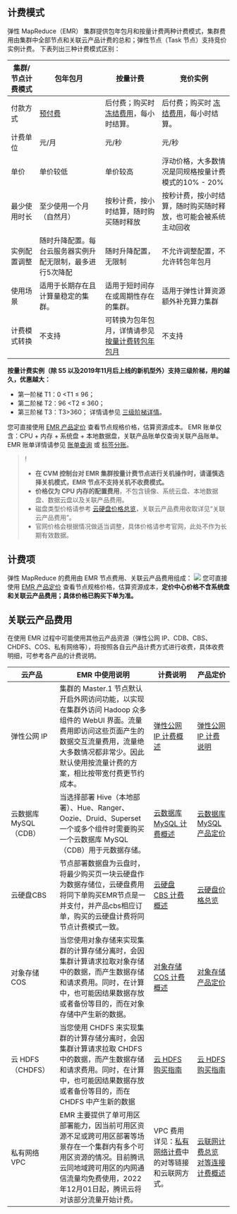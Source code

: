 ## 计费模式
弹性 MapReduce（EMR） 集群提供包年包月和按量计费两种计费模式，集群费用由集群中全部节点和关联云产品计费的总和；弹性节点（Task 节点）支持竞价实例计费。
下表列出三种计费模式区别：
<table>
<thead>
<tr>
<th>集群/节点计费模式</th>
<th>包年包月</th>
<th>按量计费</th>
<th>竞价实例</th>
</tr>
</thead>
<tbody><tr>
<td>付款方式</td>
<td><a href="https://cloud.tencent.com/document/product/555/9618">预付费</a></td>
<td>后付费；购买时 <a href="https://cloud.tencent.com/document/product/555/12039">冻结费用</a>，每小时结算。</td>
<td>后付费；购买时 <a href="https://cloud.tencent.com/document/product/555/12039">冻结费用</a>，每小时结算。</td>
</tr>
<tr>
<td>计费单位</td>
<td>元/月</td>
<td>元/秒</td>
<td>元/秒</td>
</tr>
<tr>
<td>单价</td>
<td>单价较低</td>
<td>单价较高</td>
<td>浮动价格，大多数情况是同规格按量计费模式的10% - 20%</td>
</tr>
<tr>
<td>最少使用时长</td>
<td>至少使用一个月（自然月）</td>
<td>按秒计费，按小时结算，随时购买随时释放</td>
<td>按秒计费，按小时结算，随时购买随时释放，也可能会被系统主动回收</td>
</tr>
<tr>
<td>实例配置调整</td>
<td>随时升降配置。每台云服务器实例升配无限制，最多进行5次降配</td>
<td>随时升降配置，无限制</td>
<td>不允许调整配置，不允许转包年包月</td>
</tr>
<tr>
<td>使用场景</td>
<td>适用于长期存在且计算量稳定的集群。</td>
<td>适用于短时间存在或周期性存在的集群。</td>
<td>适用于弹性计算资源额外补充算力集群</td>
</tr>
<tr>
<td>计费模式转换</td>
<td>不支持</td>
<td>可转换为包年包月，详情请参见 <a href="https://cloud.tencent.com/document/product/589/63396">按量计费转包年包月</a></td>
<td>不支持</td>
</tr>
</tbody></table>

**按量计费实例（除 S5 以及2019年11月后上线的新机型外）支持三级阶梯，用的越久，优惠越大：**
- 第一阶梯 T1：0 &lt;T1 ≤ 96；
- 第二阶梯 T2：96 &lt;T2 ≤ 360；
- 第三阶梯 T3：T3>360；
详情请参见  [三级阶梯详情](https://cloud.tencent.com/document/product/213/2176)。

您可直接使用 [EMR 产品定价](https://buy.cloud.tencent.com/price/emr) 查看节点规格价格，估算资源成本。
EMR 账单仅含：CPU + 内存 + 系统盘 + 本地数据盘，关联产品账单仅查询关联产品账单。EMR 账单详情请参见 [账单查询](https://cloud.tencent.com/document/product/589/76211) 或 [标签分账](https://cloud.tencent.com/document/product/589/76211)。
>! 
>- **在 CVM 控制台对 EMR 集群按量计费节点进行关机操作时，请谨慎选择关机模式，EMR 节点不支持关机不收费模式。**
>- **价格仅为 CPU 内存的配置费用**，不包含镜像、系统云盘、本地数据盘、数据云盘以及关联产品费用。
>- 磁盘类型价格请参考 [云硬盘价格总览](https://cloud.tencent.com/document/product/362/2413)，关联云产品费用收取详见“关联云产品费用”。
>- 官网价格会根据情况做适当调整，具体价格请参考官网，此处不作为长期有效数据。

## 计费项
弹性 MapReduce 的费用由 EMR 节点费用、关联云产品费用组成：
![](https://qcloudimg.tencent-cloud.cn/raw/a14c41826a9c144ac61ac5599bdb7528.png)
您可直接使用 [EMR 产品定价](https://buy.cloud.tencent.com/price/emr) 查看节点规格价格，估算资源成本，**定价中心价格不含系统盘和关联云产品费用；具体价格已购买下单为准。**

## 关联云产品费用
在使用 EMR 过程中可能使用其他云产品资源（弹性公网 IP、CDB、CBS、CHDFS、COS、私有网络等），将按照各自云产品计费方式进行收费，具体收费明细，可参考各产品的计费说明。

| 云产品                | EMR 中使用说明                                                | 计费说明                                                     | 产品定价                                            |
| --------------------- | ------------------------------------------------------ | ------------------------------------------------------ | ------------------------------------------------------ |
| 弹性公网 IP            | 集群的 Master.1 节点默认开启外网访问功能，以实现在集群外访问 Hadoop 众多组件的 WebUI 界面。流量费用即访问这些页面产生的数据交互流量费用，流量绝大多数情况都非常少。因此默认使用按流量计费的方案，相比按带宽付费更节约成本。 | [弹性公网 IP 计费概述](https://cloud.tencent.com/document/product/1199/41692) | [弹性公网 IP 计费说明](https://cloud.tencent.com/document/product/213/17156) |
| 云数据库 MySQL（CDB） | 当选择部署 Hive（本地部署）、Hue、Ranger、Oozie、Druid、Superset 一个或多个组件时需要购买一个云数据库 MySQL（CDB）用于元数据存储。 | [云数据库 MySQL 计费概述](https://cloud.tencent.com/document/product/236/18335) | [云数据库 MySQL 产品定价](https://buy.cloud.tencent.com/price/cdb/overview?regionId=1&zoneId=100006&engineVersion=8.0&cdbType=Z3&memory=8000&cpu=4&volume=200&goodsNum=1) |
| 云硬盘CBS             | 节点部署数据盘为云盘时，将最少购买页一块云硬盘作为数据存储位，云硬盘费用将同下单购买EMR节点是一并支付，并产品cbs相应订单，购买的云硬盘计费将同节点计费模式一致。 | [云硬盘 CBS 计费概述](https://cloud.tencent.com/document/product/362/32361) | [云硬盘价格总览](https://cloud.tencent.com/document/product/362/2413) |
| 对象存储 COS          | 当您使用对象存储来实现集群的计算存储分离时，会因集群计算请求拉取对象存储中的数据，而产生数据存储和请求费用。同时，在计算中，也可能因结果数据存放或者备份等目的，而在对象存储中产生新的数据。 | [对象存储 COS 计费概述](https://cloud.tencent.com/document/product/436/16871) | [对象存储产品定价](https://buy.cloud.tencent.com/price/cos)  |
| 云 HDFS（CHDFS）      | 当您使用 CHDFS 来实现集群的计算存储分离时，会因集群计算请求拉取 CHDFS 中的数据，而产生数据存储和请求费用。同时，在计算中，也可能因结果数据存放或者备份等目的，而在 CHDFS 中产生新的数据 | [云 HDFS 购买指南](https://cloud.tencent.com/document/product/1105/36359) | [云 HDFS 购买指南](https://cloud.tencent.com/document/product/1105/36359) |
| 私有网络 VPC          | EMR 主要提供了单可用区部署能力，因当前可用区资源不足或跨可用区部署等场景存在一个集群内有多个可用区资源的情况。目前腾讯云同地域跨可用区的内网通信流量均免费使用，2022年12月01日起，腾讯云将对该部分流量开始计费。 | VPC 费用详见：[私有网络计费](https://cloud.tencent.com/document/product/215/20096)中的对等链接和云联网方式。 | [云联网计费总览](https://cloud.tencent.com/document/product/877/18676)<br>[对等连接计费概述](https://cloud.tencent.com/document/product/553/18833) |


